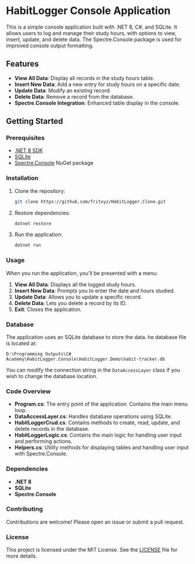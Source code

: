 # HabitLogger Console Application

This is a simple console application built with .NET 8, C#, and SQLite. It allows users to log and manage their study hours, with options to view, insert, update, and delete data. The Spectre.Console package is used for improved console output formatting.

## Features

- **View All Data**: Display all records in the study hours table.
- **Insert New Data**: Add a new entry for study hours on a specific date.
- **Update Data**: Modify an existing record.
- **Delete Data**: Remove a record from the database.
- **Spectre.Console Integration**: Enhanced table display in the console.

## Getting Started

### Prerequisites

- [.NET 8 SDK](https://dotnet.microsoft.com/download/dotnet/8.0)
- [SQLite](https://www.sqlite.org/index.html)
- [Spectre.Console](https://spectreconsole.net/) NuGet package

### Installation

1. Clone the repository:

   ```bash
   git clone https://github.com/fritxyz/HabitLogger.Clone.git
   ```

2. Restore dependencies:

   ```bash
   dotnet restore
   ```

3. Run the application:

   ```bash
   dotnet run
   ```

### Usage

When you run the application, you'll be presented with a menu:

1. **View All Data**: Displays all the logged study hours.
2. **Insert New Data**: Prompts you to enter the date and hours studied.
3. **Update Data**: Allows you to update a specific record.
4. **Delete Data**: Lets you delete a record by its ID.
5. **Exit**: Closes the application.

### Database

The application uses an SQLite database to store the data. he database file is located at:

```plaintext
D:\Programming Outputs\C# Academy\HabitLogger.Console\HabitLogger.Demo\habit-tracker.db
```

You can modify the connection string in the `DataAccessLayer` class if you wish to change the database location.

### Code Overview

- **Program.cs**: The entry point of the application. Contains the main menu loop.
- **DataAccessLayer.cs**: Handles database operations using SQLite.
- **HabitLoggerCrud.cs**: Contains methods to create, read, update, and delete records in the database.
- **HabitLoggerLogic.cs**: Contains the main logic for handling user input and performing actions.
- **Helpers.cs**: Utility methods for displaying tables and handling user input with Spectre.Console.

### Dependencies

- **.NET 8**
- **SQLite**
- **Spectre.Console**

### Contributing

Contributions are welcome! Please open an issue or submit a pull request.

### License

This project is licensed under the MIT License. See the [LICENSE](LICENSE) file for more details.
